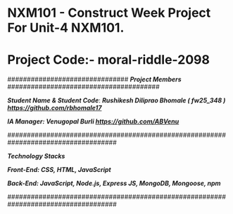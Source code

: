 
# NXM101 - Construct Week Project For Unit-4 NXM101.

# Project Code:-  moral-riddle-2098


############################### ***Project Members*** #######################################

***Student Name & Student Code***: ***Rushikesh Diliprao Bhomale ( fw25_348 ) https://github.com/rbhomale17***

***IA Manager: Venugopal Burli https://github.com/ABVenu***

####################################################################################

***Technology Stacks***

***Front-End: CSS, HTML, JavaScript***

***Back-End: JavaScript, Node.js, Express JS, MongoDB, Mongoose, npm***

####################################################################################
